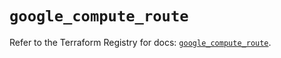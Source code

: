# `google_compute_route`

Refer to the Terraform Registry for docs: [`google_compute_route`](https://registry.terraform.io/providers/hashicorp/google-beta/6.26.0/docs/resources/google_compute_route).
